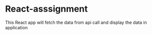 # React-asssignment
This React app will fetch the data from api call and display the data in application
